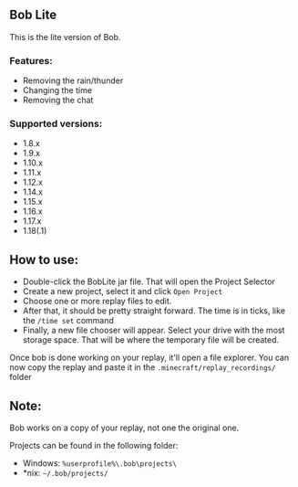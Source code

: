 ## Bob Lite

This is the lite version of Bob.

### Features:

- Removing the rain/thunder
- Changing the time
- Removing the chat

### Supported versions:

- 1.8.x
- 1.9.x
- 1.10.x
- 1.11.x
- 1.12.x
- 1.14.x
- 1.15.x
- 1.16.x
- 1.17.x
- 1.18(.1)

## How to use:

- Double-click the BobLite jar file. That will open the Project Selector
- Create a new project, select it and click `Open Project`
- Choose one or more replay files to edit.
- After that, it should be pretty straight forward. The time is in ticks, like the `/time set` command
- Finally, a new file chooser will appear. Select your drive with the most storage space. That will be where the temporary file will be created.

Once bob is done working on your replay, it'll open a file explorer. You can now copy the replay and paste it in the `.minecraft/replay_recordings/` folder

## Note:

Bob works on a copy of your replay, not one the original one.

Projects can be found in the following folder:
- Windows: `%userprofile%\.bob\projects\`
- *nix: `~/.bob/projects/`